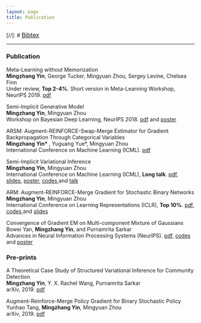 ```yaml
---
layout: page
title: Publication 
---
```

[//]: #  <span style="font-size:16px"> <a href="https://mingzhang-yin.github.io/assets/pdfs/reference.bib">Bibtex</a> </span> 

___ 



### Publication 
Meta-Learning without Memorization
 <br> <span style="font-size:14px"> **Mingzhang Yin**, George Tucker, Mingyuan Zhou, Sergey Levine, Chelsea Finn  <br>
Under review, **Top 2-4%**. Short version in Meta-Learning Workshop, NeurIPS 2019. [pdf](https://github.com/mingzhang-yin/mingzhang-yin.github.io/blob/master/assets/pdfs/Meta_Learning_without_Memorization.pdf)   


Semi-Implicit Generative Model
<br> <span style="font-size:14px"> **Mingzhang Yin**, Mingyuan Zhou  <br>
 Workshop on Bayesian Deep Learning, NeurIPS 2018. [pdf](http://bayesiandeeplearning.org/2018/papers/84.pdf) and <a href="https://github.com/mingzhang-yin/mingzhang-yin.github.io/blob/master/assets/pdfs/sigmo_poster.pdf">poster </a> </span>

ARSM: Augment-REINFORCE-Swap-Merge Estimator for Gradient Backpropagation Through Categorical Variables
<br> <span style="font-size:14px"> <b>Mingzhang Yin* </b>, Yuguang Yue*, Mingyuan Zhou  <br>
International Conference on Machine Learning (ICML).  [pdf](https://arxiv.org/abs/1905.01413)
 

Semi-Implicit Variational Inference
<br> <span style="font-size:14px"> **Mingzhang Yin**, Mingyuan Zhou  <br>
International Conference on Machine Learning (ICML), **Long talk**.  [pdf](http://proceedings.mlr.press/v80/yin18b/yin18b.pdf), <a href="https://github.com/mingzhang-yin/mingzhang-yin.github.io/blob/master/assets/pdfs/SIVI_ICML.pdf" target="_blank">slides</a>, <a href="https://github.com/mingzhang-yin/mingzhang-yin.github.io/blob/master/assets/pdfs/SIVI_poster.pdf" target="_blank">poster</a>, <a href="https://github.com/mingzhang-yin/SIVI" target="_blank">codes </a> and <a href="https://vimeo.com/294655456" target="_blank"> talk </a> 
 </span>
 

 ARM: Augment-REINFORCE-Merge Gradient for Stochastic Binary Networks 
<br> <span style="font-size:14px"> **Mingzhang Yin**, Mingyuan Zhou  <br>
International Conference on Learning Representations (ICLR), **Top 10%**.  [pdf](https://openreview.net/pdf?id=S1lg0jAcYm), <a href="https://github.com/mingzhang-yin/ARM-gradient" target="_blank">codes </a> and <a href="https://github.com/mingzhang-yin/mingzhang-yin.github.io/blob/master/assets/pdfs/ARM_slides_binary.pdf" target="_blank">slides </a>
 </span>

Convergence of Gradient EM on Multi-component Mixture of Gaussians
 <br> <span style="font-size:14px"> Bowei Yan, **Mingzhang Yin**, and Purnamrita Sarkar  <br>
Advances in Neural Information Processing Systems (NeurIPS).  [pdf](https://papers.nips.cc/paper/7271-convergence-of-gradient-em-on-multi-component-mixture-of-gaussians), <a href="https://github.com/mingzhang-yin/Convergence-of-Gradient-EM-on-Multi-component-Mixture-of-Gaussians">codes </a> and <a href="https://github.com/mingzhang-yin/mingzhang-yin.github.io/blob/master/assets/pdfs/2017nips_poster.pdf">poster </a>  </span>


### Pre-prints
 
 
A Theoretical Case Study of Structured Variational Inference for Community Detection
<br> <span style="font-size:14px">  **Mingzhang Yin**, Y. X. Rachel Wang, Purnamrita Sarkar  <br>
arXiv, 2019. [pdf](https://arxiv.org/abs/1907.12203)  
 


Augment-Reinforce-Merge Policy Gradient for Binary Stochastic Policy
<br> <span style="font-size:14px"> Yunhao Tang, **Mingzhang Yin**, Mingyuan Zhou  <br>
arXiv, 2019. [pdf](https://arxiv.org/abs/1903.05284)
  


  

